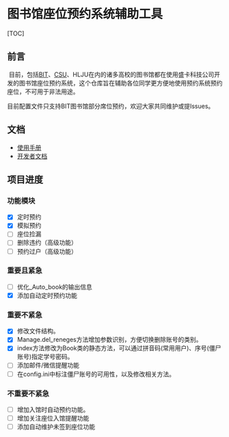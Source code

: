 # 图书馆座位预约系统辅助工具

[TOC]

## 前言

​	目前，包括[BIT](http://seat.lib.bit.edu.cn)、[CSU](http://libzw.csu.edu.cn)、HLJU在内的诸多高校的图书馆都在使用盛卡科技公司开发的图书馆座位预约系统，这个仓库旨在辅助各位同学更方便地使用预约系统预约座位，不可用于非法用途。

​	目前配置文件只支持BIT图书馆部分席位预约，欢迎大家共同维护或提Issues。

## 文档

- [使用手册](Doc/Usage.md)
- [开发者文档](Doc/For_Developers.md)

## 项目进度

### 功能模块

- [x] 定时预约
- [x] 模拟预约
- [ ] 座位捡漏
- [ ] 删除违约（高级功能）
- [ ] 预约过户（高级功能）

### 重要且紧急

- [ ] 优化_Auto_book的输出信息
- [x] 添加自动定时预约功能

### 重要不紧急

 - [x] 修改文件结构。
 - [x] Manage.del_reneges方法增加参数识别，方便切换删除账号的类别。
 - [x] index方法修改为Book类的静态方法，可以通过拼音码(常用用户)、序号(僵尸账号)指定学号密码。
 - [ ] 添加邮件/微信提醒功能
 - [ ] 在config.ini中标注僵尸账号的可用性，以及修改相关方法。
### 不重要不紧急

 - [ ] 增加入馆时自动预约功能。
- [ ] 增加关注座位入馆提醒功能
- [ ] 添加自动维护未签到座位功能